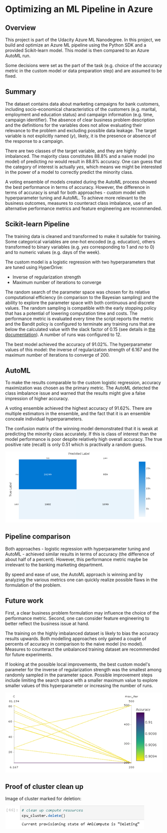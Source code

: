 # Optimizing an ML Pipeline in Azure

## Overview
This project is part of the Udacity Azure ML Nanodegree.
In this project, we build and optimize an Azure ML pipeline using the Python SDK and a provided Scikit-learn model.
This model is then compared to an Azure AutoML run.

Some decisions were set as the part of the task (e.g. choice of the accuracy metric in the custom model or data preparation step) and are assumed to be fixed.

## Summary

The dataset contains data about marketing campaigns for bank customers, including socio-economical characteristics of the customers (e.g. marital, employment and education status) and campaign information (e.g. time, campaign identifier). The absence of clear business problem description and the definitions for the variables does not allow evaluating their relevance to the problem and excluding possible data leakage. The target variable is not explicitly named (*y*), likely, it is the presence or absence of the response to a campaign. 

There are two classes of the target variable, and they are highly imbalanced. The majority class constitutes 88.8% and a naive model (no model) of predicting *no* would result in 88.8% accuracy. One can guess that the category of interest is actually *yes*, which means we might be interested in the power of a model to correctly predict the minority class.

A voting ensemble of models created during the AutoML process showed the best performance in terms of accuracy. However, the difference in terms of accuracy is small for both approaches - custom model with hyperparameter tuning and AutoML. To achieve more relevant to the business outcomes, measures to counteract class imbalance, use of an alternative performance metrics and feature engineering are recommended.


## Scikit-learn Pipeline

The training data is cleaned and transformed to make it suitable for training. Some categorical variables are one-hot encoded (e.g. education), others transformed to binary variables (e.g. *yes* corresponding to 1 and *no* to 0) and to numeric values (e.g. days of the week). 

The custom model is a logistic regression with two hyperparameters that are tuned using HyperDrive:

- Inverse of regularization strength
- Maximum number of iterations to converge

The random search of the parameter space was chosen for its relative computational efficiency (in comparison to the Bayesian sampling) and the ability to explore the parameter space with both continuous and discrete values. The random sampling is compatible with the early stopping policy that has a potential of lowering computation time and costs. The performance metric is evaluated every time the script reports the metric and the Bandit policy is configured to terminate any training runs that are below the calculated value with the slack factor of 0.15 (see details in [the documentation](https://docs.microsoft.com/en-us/python/api/azureml-train-core/azureml.train.hyperdrive.banditpolicy?view=azure-ml-py)). A number of runs was configured to 12.

The best model achieved the accuracy of 91.02%. The hyperparameter values of this model: the inverse of regularization strength of 6.167 and the maximum number of iterations to converge of 200. 

## AutoML

To make the results comparable to the custom logistic regression, accuracy maximization was chosen as the primary metric. The AutoML detected the class imbalance issue and warned that the results might give a false impression of higher accuracy.

A voting ensemble achieved the highest accuracy of 91.62%. There are multiple estimators in the ensemble, and the fact that it is an ensemble conceale individual hyperparameters. 

The confusion matrix of the winning model demonstrated that it is weak at predicting the minority class accurately. If this is class of interest than the model performance is poor despite relatively high overall accuracy. The true positive rate (recall) is only 0.51 which is practivally a random guess.

![](automl_confusion_matrix.PNG "Confusion matrix of the winning by accuracy AutoML model")

## Pipeline comparison

Both approaches - logistic regression with hyperparameter tuning and AutoML - achieved similar results in terms of accuracy (the difference of about half of a percent). However, this performance metric maybe be irrelevant to the banking marketing department. 

By speed and ease of use, the AutoML approach is winning and by analyzing the various metrics one can quickly realize possible flaws in the formulation of the problem.


## Future work

First, a clear business problem formulation may influence the choice of the performance metric. Second, one can consider feature engineering to better reflect the business issue at hand. 

The training on the highly imbalanced dataset is likely to bias the accuracy results upwards. Both modelling approaches only gained a couple of percents of accuracy in comparison to the naive model (no model). Measures to counteract the unbalanced training dataset are recommended for future experiments.

If looking at the possible local improvements, the best custom model's parameter for the inverse of regularization strength was the smallest among randomly sampled in the parameter space. Possible improvement steps include limiting the search space with a smaller maximum value to explore smaller values of this hyperparameter or increasing the number of runs.

![](custom_model_hyperparameters.PNG "Custom model hyperparameters")

## Proof of cluster clean up
Image of cluster marked for deletion:

![](compute_cluster_deletion.PNG "Deleted compute cluster")
